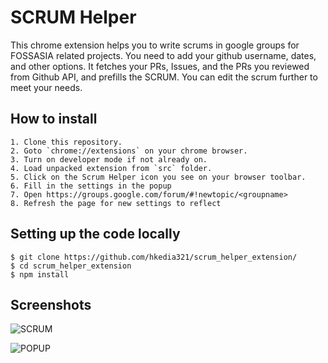 # SCRUM Helper
This chrome extension helps you to write scrums in google groups for FOSSASIA related projects. You need to add your github username, dates, and other options. It fetches your PRs, Issues, and the PRs you reviewed from Github API, and prefills the SCRUM. You can edit the scrum further to meet your needs.

## How to install
```
1. Clone this repository.
2. Goto `chrome://extensions` on your chrome browser.
3. Turn on developer mode if not already on.
4. Load unpacked extension from `src` folder.
5. Click on the Scrum Helper icon you see on your browser toolbar.
6. Fill in the settings in the popup
7. Open https://groups.google.com/forum/#!newtopic/<groupname>
8. Refresh the page for new settings to reflect
```
## Setting up the code locally

```
$ git clone https://github.com/hkedia321/scrum_helper_extension/
$ cd scrum_helper_extension
$ npm install
```
## Screenshots
![SCRUM](https://github.com/hkedia321/scrum_helper_extension/blob/master/src/docs/screenshots/scrum.png)

![POPUP](https://github.com/hkedia321/scrum_helper_extension/blob/master/src/docs/screenshots/popup.png)

